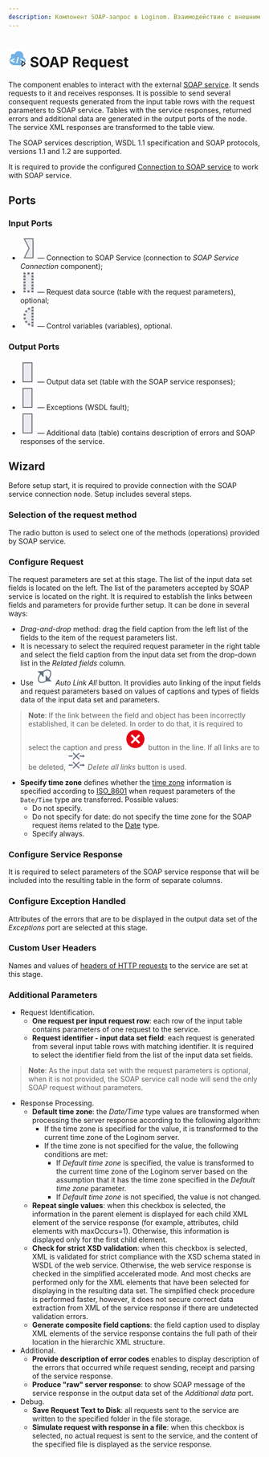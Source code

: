 ```yaml
---
description: Компонент SOAP-запрос в Loginom. Взаимодействие с внешним SOAP-сервисом. Отправка запросов и получение ответов от внешнего SOAP-сервиса. Мастер настройки.
---
```

# ![ ](./../../images/icons/common/data-sources/web-soap-client_default.svg) SOAP Request

The component enables to interact with the external [SOAP service](https://ru.wikipedia.org/wiki/SOAP). It sends requests to it and receives responses. It is possible to send several consequent requests generated from the input table rows with the request parameters to SOAP service. Tables with the service responses, returned errors and additional data are generated in the output ports of the node. The service XML responses are transformed to the table view.

The SOAP services description, WSDL 1.1 specification and SOAP protocols, versions 1.1 and 1.2 are supported.

It is required to provide the configured [Connection to SOAP service](./../../integration/connections/list/soap-service.md) to work with SOAP service.

## Ports

### Input Ports

* ![ ](./../../images/icons/app/node/ports/inputs/link_inactive.svg) — Connection to SOAP Service (connection to *SOAP Service Connection* component);
* ![ ](./../../images/icons/app/node/ports/inputs-optional/table_inactive.svg) — Request data source (table with the request parameters), optional;
* ![ ](./../../images/icons/app/node/ports/inputs-optional/variable_inactive.svg) — Control variables (variables), optional.

### Output Ports

* ![ ](./../../images/icons/app/node/ports/outputs/table_inactive.svg) — Output data set (table with the SOAP service responses);
* ![ ](./../../images/icons/app/node/ports/outputs/table_inactive.svg) — Exceptions (WSDL fault);
* ![ ](./../../images/icons/app/node/ports/outputs/table_inactive.svg) — Additional data (table) contains description of errors and SOAP responses of the service.

## Wizard

Before setup start, it is required to provide connection with the SOAP service connection node. Setup includes several steps.

### Selection of the request method

The radio button is used to select one of the methods (operations) provided by SOAP service.

### Configure Request

The request parameters are set at this stage. The list of the input data set fields is located on the left. The list of the parameters accepted by SOAP service is located on the right. It is required to establish the links between fields and parameters for provide further setup. It can be done in several ways:

* *Drag-and-drop* method: drag the field caption from the left list of the fields to the item of the request parameters list.
* It is necessary to select the required request parameter in the right table and select the field caption from the input data set from the drop-down list in the *Related fields* column.
* Use ![ ](./../../images/icons/common/toolbar-controls/auto-connect_default.svg) *Auto Link All* button. It providies auto linking of the input fields and request parameters based on values of captions and types of fields data of the input data set and parameters.

> **Note**: If the link between the field and object has been incorrectly established, it can be deleted. In order to do that, it is required to select the caption and press ![ ](./../../images/icons/link-grid/remove-link_hover.svg) button in the line. If all links are to be deleted, ![ ](./../../images/icons/common/toolbar-controls/remove-all-links_default.svg) *Delete all links* button is used.

* **Specify time zone** defines whether the [time zone](https://ru.wikipedia.org/wiki/Список_часовых_поясов_по_странам) information is specified according to [ISO_8601](https://ru.wikipedia.org/wiki/ISO_8601) when request parameters of the `Date/Time` type are transferred. Possible values:
   * Do not specify.
   * Do not specify for date: do not specify the time zone for the SOAP request items related to the [Date](https://www.w3.org/TR/xmlschema-2/#date) type.
   * Specify always.

### Configure Service Response

It is required to select parameters of the SOAP service response that will be included into the resulting table in the form of separate columns.

### Configure Exception Handled

Attributes of the errors that are to be displayed in the output data set of the *Exceptions* port are selected at this stage.

### Custom User Headers

Names and values of [headers of HTTP requests](https://ru.wikipedia.org/wiki/HTTP#Заголовки) to the service are set at this stage.

### Additional Parameters

* Request Identification.
   * **One request per input request row**: each row of the input table contains parameters of one request to the service.
   * **Request identifier - input data set field**: each request is generated from several input table rows with matching identifier. It is required to select the identifier field from the list of the input data set fields.

> **Note**: As the input data set with the request parameters is optional, when it is not provided, the SOAP service call node will send the only SOAP request without parameters.

* Response Processing.
   * **Default time zone**: the *Date/Time* type values are transformed when processing the server response according to the following algorithm:
      * If the time zone is specified for the value, it is transformed to the current time zone of the Loginom server.
      * If the time zone is not specified for the value, the following conditions are met:
         * If *Default time zone* is specified, the value is transformed to the current time zone of the Loginom server based on the assumption that it has the time zone specified in the *Default time zone* parameter.
         * If *Default time zone* is not specified, the value is not changed.
   * **Repeat single values**: when this checkbox is selected, the information in the parent element is displayed for each child XML element of the service response (for example, attributes, child elements with maxOccurs=1). Otherwise, this information is displayed only for the first child element.
   * **Check for strict XSD validation**: when this checkbox is selected, XML is validated for strict compliance with the XSD schema stated in WSDL of the web service. Otherwise, the web service response is checked in the simplified accelerated mode. And most checks are performed only for the XML elements that have been selected for displaying in the resulting data set. The simplified check procedure is performed faster, however, it does not secure correct data extraction from XML of the service response if there are undetected validation errors.
   * **Generate composite field captions**: the field caption used to display XML elements of the service response contains the full path of their location in the hierarchic XML structure.
* Additional.
   * **Provide description of error codes** enables to display description of the errors that occurred while request sending, receipt and parsing of the service response.
   * **Produce "raw" server response**: to show SOAP message of the service response in the output data set of the *Additional data* port.
* Debug.
   * **Save Request Text to Disk**: all requests sent to the service are written to the specified folder in the file storage.
   * **Simulate request with response in a file**: when this checkbox is selected, no actual request is sent to the service, and the content of the specified file is displayed as the service response.
